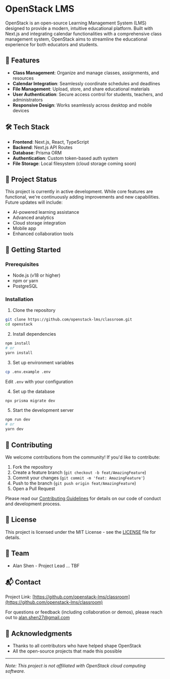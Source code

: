 # OpenStack LMS

OpenStack is an open-source Learning Management System (LMS) designed to provide a modern, intuitive educational platform. Built with Next.js and integrating calendar functionalities with a comprehensive class management system, OpenStack aims to streamline the educational experience for both educators and students.

## 🚀 Features

- **Class Management**: Organize and manage classes, assignments, and resources
- **Calendar Integration**: Seamlessly coordinate schedules and deadlines
- **File Management**: Upload, store, and share educational materials
- **User Authentication**: Secure access control for students, teachers, and administrators
- **Responsive Design**: Works seamlessly across desktop and mobile devices

## 🛠️ Tech Stack

- **Frontend**: Next.js, React, TypeScript
- **Backend**: Next.js API Routes
- **Database**: Prisma ORM
- **Authentication**: Custom token-based auth system
- **File Storage**: Local filesystem (cloud storage coming soon)

## 🚧 Project Status

This project is currently in active development. While core features are functional, we're continuously adding improvements and new capabilities. Future updates will include:

- AI-powered learning assistance
- Advanced analytics
- Cloud storage integration
- Mobile app
- Enhanced collaboration tools

## 🏁 Getting Started

### Prerequisites

- Node.js (v18 or higher)
- npm or yarn
- PostgreSQL

### Installation

1. Clone the repository
```bash
git clone https://github.com/openstack-lms/classroom.git
cd openstack
```

2. Install dependencies
```bash
npm install
# or
yarn install
```

3. Set up environment variables
```bash
cp .env.example .env
```
Edit `.env` with your configuration

4. Set up the database
```bash
npx prisma migrate dev
```

5. Start the development server
```bash
npm run dev
# or
yarn dev
```

## 👥 Contributing

We welcome contributions from the community! If you'd like to contribute:

1. Fork the repository
2. Create a feature branch (`git checkout -b feat/AmazingFeature`)
3. Commit your changes (`git commit -m 'feat: AmazingFeature'`)
4. Push to the branch (`git push origin feat/AmazingFeature`)
5. Open a Pull Request

Please read our [Contributing Guidelines](CONTRIBUTING.md) for details on our code of conduct and development process.

## 📝 License

This project is licensed under the MIT License - see the [LICENSE](LICENSE) file for details.

## 🤝 Team

- Alan Shen - Project Lead
... TBF

## 📬 Contact

Project Link: [https://github.com/openstack-lms/classroom](https://github.com/openstack-lms/classroom)

For questions or feedback (including collaboration or demos), please reach out to alan.shen27@gmail.com

## 🙏 Acknowledgments

- Thanks to all contributors who have helped shape OpenStack
- All the open-source projects that made this possible

---

*Note: This project is not affiliated with OpenStack cloud computing software.*